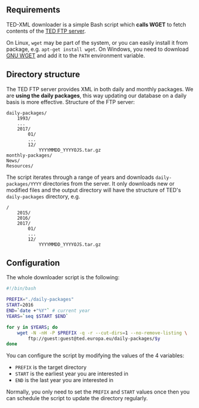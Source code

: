 ## Requirements

TED-XML downloader is a simple Bash script which **calls WGET** to fetch contents of the [TED FTP server](ftp://ted.europa.eu/).

On Linux, `wget` may be part of the system, or you can easily install it from package, e.g. `apt-get install wget`. On Windows, you need to download [GNU WGET](https://www.gnu.org/software/wget/) and add it to the `PATH` environment variable.



## Directory structure

The TED FTP server provides XML in both daily and monthly packages. We are **using the daily packages**, this way updating our database on a daily basis is more effective. Structure of the FTP server:

```
daily-packages/
	1993/
	...
	2017/
		01/
		...
		12/
			YYYYMMDD_YYYYOJS.tar.gz
monthly-packages/
News/
Resources/
```

The script iterates through a range of years and downloads `daily-packages/YYYY` directories from the server. It only downloads new or modified files and the output directory will have the structure of TED's `daily-packages` directory, e.g.

```
/
	2015/
	2016/
	2017/
		01/
		...
		12/
			YYYYMMDD_YYYYOJS.tar.gz
```



## Configuration


The whole downloader script is the following:

```bash
#!/bin/bash

PREFIX="./daily-packages"
START=2016
END=`date +"%Y"` # current year
YEARS=`seq $START $END`

for y in $YEARS; do
	wget -N -nH -P $PREFIX -q -r --cut-dirs=1 --no-remove-listing \
		ftp://guest:guest@ted.europa.eu/daily-packages/$y
done
```

You can configure the script by modifying the values of the 4 variables:

* `PREFIX` is the target directory
* `START` is the earliest year you are interested in
* `END` is the last year you are interested in

Normally, you only need to set the `PREFIX` and `START` values once then you can schedule the script to update the directory regularly.